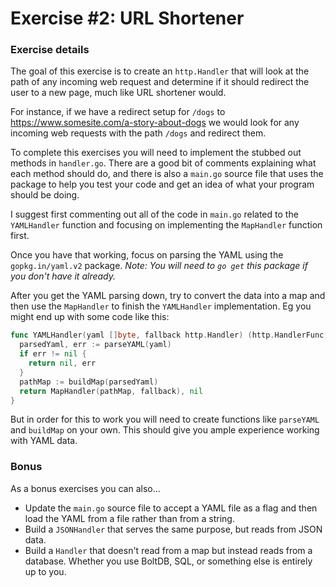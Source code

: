 # Exercise #2: URL Shortener

### Exercise details
The goal of this exercise is to create an `http.Handler` that will look at the path of any incoming web request and determine if it should redirect the user to a new page, much like URL shortener would.

For instance, if we have a redirect setup for `/dogs` to https://www.somesite.com/a-story-about-dogs we would look for any incoming web requests with the path `/dogs` and redirect them.

To complete this exercises you will need to implement the stubbed out methods in `handler.go`. There are a good bit of comments explaining what each method should do, and there is also a `main.go` source file that uses the package to help you test your code and get an idea of what your program should be doing.

I suggest first commenting out all of the code in `main.go` related to the `YAMLHandler` function and focusing on implementing the `MapHandler` function first.

Once you have that working, focus on parsing the YAML using the `gopkg.in/yaml.v2` package. *Note: You will need to `go get` this package if you don't have it already.*

After you get the YAML parsing down, try to convert the data into a map and then use the `MapHandler` to finish the `YAMLHandler` implementation. Eg you might end up with some code like this:
```go
func YAMLHandler(yaml []byte, fallback http.Handler) (http.HandlerFunc, error) {
  parsedYaml, err := parseYAML(yaml)
  if err != nil {
    return nil, err
  }
  pathMap := buildMap(parsedYaml)
  return MapHandler(pathMap, fallback), nil
}
```
But in order for this to work you will need to create functions like `parseYAML` and `buildMap` on your own. This should give you ample experience working with YAML data.

### Bonus
As a bonus exercises you can also...

- Update the `main.go` source file to accept a YAML file as a flag and then load the YAML from a file rather than from a string.
- Build a `JSONHandler` that serves the same purpose, but reads from JSON data.
- Build a `Handler` that doesn't read from a map but instead reads from a database. Whether you use BoltDB, SQL, or something else is entirely up to you.
